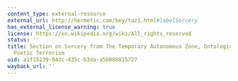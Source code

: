 ```yaml
---
content_type: external-resource
external_url: http://hermetic.com/bey/taz1.html#labelSorcery
has_external_license_warning: true
license: https://en.wikipedia.org/wiki/All_rights_reserved
status: ''
title: Section on Sorcery from The Temporary Autonomous Zone, Ontological Anarchy,
  Poetic Terrorism
uid: a1f15239-04dc-435c-b3da-a5b086815727
wayback_url: ''
---
```

